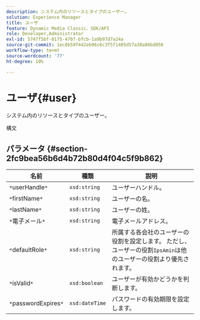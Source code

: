 ```yaml
---
description: システム内のリソースとタイプのユーザー。
solution: Experience Manager
title: ユーザ
feature: Dynamic Media Classic、SDK/API
role: Developer,Administrator
exl-id: 5747f5bf-0175-4707-bfcb-1a9b97d7a24a
source-git-commit: 1ec8b59f442eb96c6c3f5f1405d57a38a86bd056
workflow-type: tm+mt
source-wordcount: '77'
ht-degree: 10%

---
```


# ユーザ{#user}

システム内のリソースとタイプのユーザー。

構文

## パラメータ {#section-2fc9bea56b6d4b72b80d4f04c5f9b862}

| 名前 | 種類 | 説明 |
|---|---|---|
| `*`userHandle`*` | `xsd:string` | ユーザーハンドル。 |
| `*`firstName`*` | `xsd:string` | ユーザーの名。 |
| `*`lastName`*` | `xsd:string` | ユーザーの姓。 |
| `*`電子メール`*` | `xsd:string` | 電子メールアドレス。 |
| `*`defaultRole`*` | `xsd:string` | 所属する各会社のユーザーの役割を設定します。 ただし、ユーザーの役割`IpsAmin`は他のユーザーの役割より優先されます。 |
| `*`isValid`*` | `xsd:boolean` | ユーザーが有効かどうかを判断します。 |
| `*`passwordExpires`*` | `xsd:dateTime` | パスワードの有効期限を設定します。 |
